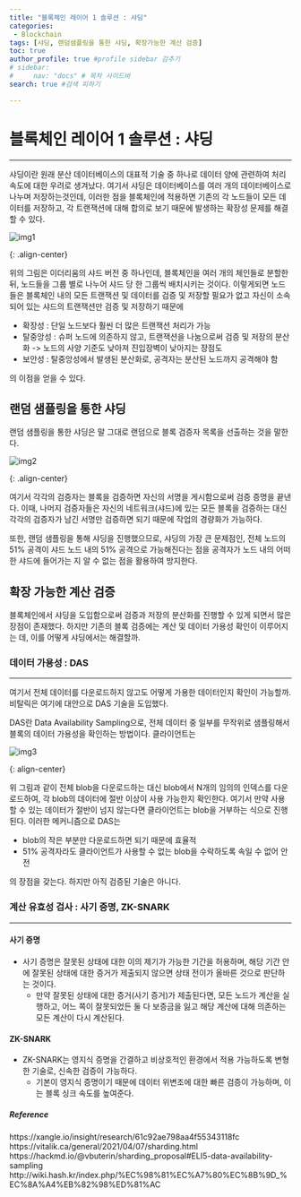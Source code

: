 ```yaml
---
title: "블록체인 레이어 1 솔루션 : 샤딩"
categories:
 - Blockchain
tags: [샤딩, 랜덤샘플링을 통한 샤딩, 확장가능한 계산 검증] 
toc: true
author_profile: true #profile sidebar 감추기
# sidebar:
#     nav: "docs" # 목차 사이드바
search: true #검색 피하기

---
```




# 블록체인 레이어 1 솔루션 : 샤딩

---

샤딩이란 원래 분산 데이터베이스의 대표적 기술 중 하나로 데이터 양에 관련하여 처리 속도에 대한 우려로 생겨났다. 여기서 샤딩은 데이터베이스를 여러 개의 데이터베이스로 나누며 저장하는것인데, 이러한 점을 블록체인에 적용하면 기존의 각 노드들이 모든 데이터를 저장하고, 각 트랜잭션에 대해 합의로 보기 때문에 발생하는 확장성 문제를 해결할 수 있다.

![img1](../../images/2022-09-02-sharding/img1.png)

{: .align-center}

위의 그림은 이더리움의 샤드 버전 중 하나인데, 블록체인을 여러 개의 체인들로 분할한 뒤, 노드들을 그룹 별로 나누어 샤드 당 한 그룹씩 배치시키는 것이다. 이렇게되면 노드들은 블록체인 내의 모든 트랜잭션 및 데이터를 검증 및 저장할 필요가 없고 자신이 소속되어 있는 샤드의 트랜잭션만 검증 및 저장하기 때문에 

- 확장성 : 단일 노드보다 훨씬 더 많은 트랜잭션 처리가 가능
- 탈중앙성 : 슈퍼 노드에 의존하지 않고, 트랜잭션을 나눔으로써 검증 및 저장의 분산화 -> 노드의 사양 기준도 낮아져 진입장벽이 낮아지는 장점도
- 보안성 : 탈중앙성에서 발생된 분산화로, 공격자는 분산된 노드까지 공격해야 함

의 이점을 얻을 수 있다.



## 랜덤 샘플링을 통한 샤딩

랜덤 샘플링을 통한 샤딩은 말 그대로 랜덤으로 블록 검증자 목록을 선출하는 것을 말한다.

![img2](../../images/2022-09-02-sharding/img2.png)

{: .align-center}

여기서 각각의 검증자는 블록을 검증하면 자신의 서명을 게시함으로써 검증 증명을 끝낸다. 이때, 나머지 검증자들은 자신의 네트워크(샤드)에 있는 모든 블록을 검증하는 대신 각각의 검증자가 남긴 서명만 검증하면 되기 때문에 작업의 경량화가 가능하다. 

또한, 랜덤 샘플링을 통해 샤딩을 진행했으므로, 샤딩의 가장 큰 문제점인, 전체 노드의 51% 공격이 샤드 노드 내의 51% 공격으로 가능해진다는 점을 공격자가 노드 내의 어떠한 샤드에 들어가는 지 알 수 없는 점을 활용하여 방지한다.



## 확장 가능한 계산 검증

블록체인에서 샤딩을 도입함으로써 검증과 저장의 분산화를 진행할 수 있게 되면서 많은 장점이 존재했다. 하지만 기존의 블록 검증에는 계산 및 데이터 가용성 확인이 이루어지는 데, 이를 어떻게 샤딩에서는 해결할까.



### 데이터 가용성  : DAS

----

여기서 전체 데이터를 다운로드하지 않고도 어떻게 가용한 데이터인지 확인이 가능할까. 비탈릭은 여기에 대안으로 DAS 기술을 도입했다.

DAS란 Data Availability Sampling으로, 전체 데이터 중 일부를 무작위로 샘플링해서 블록의 데이터 가용성을 확인하는 방법이다. 클라이언트는 

![img3](../../images/2022-09-02-sharding/img3.png)

{: align-center}

위 그림과 같이 전체 blob을 다운로드하는 대신 blob에서 N개의 임의의 인덱스를 다운로드하여, 각 blob의 데이터에 절반 이상이 사용 가능한지 확인한다. 여기서 만약 사용할 수 있는 데이터가 절반이 넘지 않는다면 클라이언트는 blob을 거부하는 식으로 진행된다. 이러한 메커니즘으로 DAS는

- blob의 작은 부분만 다운로드하면 되기 때문에 효율적
- 51% 공격자라도 클라이언트가 사용할 수 없는 blob을 수락하도록 속일 수 없어 안전

의 장점을 갖는다. 하지만 아직 검증된 기술은 아니다.



### 계산 유효성 검사 : 사기 증명, ZK-SNARK

---



#### 사기 증명

- 사기 증명은 잘못된 상태에 대한 이의 제기가 가능한 기간을 허용하며, 해당 기간 안에 잘못된 상태에 대한 증거가 제출되지 않으면 상태 전이가 올바른 것으로 판단하는 것이다.
  - 만약 잘못된 상태에 대한 증거(사기 증거)가 제출된다면, 모든 노드가 계산을 실행하고, 어느 쪽이 잘못되었든 둘 다 보증금을 잃고 해당 계산에 대해 의존하는 모든 계산이 다시 계산된다.



#### ZK-SNARK

- ZK-SNARK는 영지식 증명을 간결하고 비상호적인 환경에서 적용 가능하도록 변형한 기술로, 신속한 검증이 가능하다.
  - 기본이 영지식 증명이기 때문에 데이터 위변조에 대한 빠른 검증이 가능하며, 이는 블록 싱크 속도를 높여준다.





<div class="notice">
  <h5>Reference</h5>
  <a>https://xangle.io/insight/research/61c92ae798aa4f55343118fc</a>
  <br>
  <a>https://vitalik.ca/general/2021/04/07/sharding.html</a>
  <br>
  <a>https://hackmd.io/@vbuterin/sharding_proposal#ELI5-data-availability-sampling</a>
  <br>
  <a>http://wiki.hash.kr/index.php/%EC%98%81%EC%A7%80%EC%8B%9D_%EC%8A%A4%EB%82%98%ED%81%AC</a>
  <br>
</div>